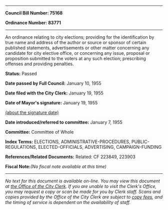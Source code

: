 

********

**Council Bill Number: 75168**
   
**Ordinance Number: 83771**
********

 An ordinance relating to city elections; providing for the identification by true name and address of the author or source or sponsor of certain published statements, advertisements or other matter concerning any candidate for city elective office, or concerning any issue, proposal or proposition submitted to the voters at any such election; prescribing offenses and providing penalties.

**Status:** Passed
   
**Date passed by Full Council:** January 10, 1955
   
**Date filed with the City Clerk:** January 19, 1955
   
**Date of Mayor's signature:** January 19, 1955
   
[(about the signature date)](/~public/approvaldate.htm)
   
   
   
**Date introduced/referred to committee:** January 7, 1955
   
**Committee:** Committee of Whole
   
   
**Index Terms:** ELECTIONS, ADMINISTRATIVE-PROCEDURES, PUBLIC-REGULATIONS, ELECTED-OFFICIALS, ADVERTISING, CAMPAIGN-FUNDING

**References/Related Documents:** Related: CF 223849, 223903

**Fiscal Note:**_(No fiscal note available at this time)_
********

_No text for this document is available on-line. You may view this document at [the Office of the City Clerk](http://www.seattle.gov/leg/clerk/contactUs.htm). If you are unable to visit the Clerk's Office, you may request a copy or scan be made for you by Clerk staff. Scans and copies provided by the Office of the City Clerk are subject to [copy fees](http://clerk.seattle.gov/~public/clerkfees.htm), and the timing of service is dependent on the availability of staff._

